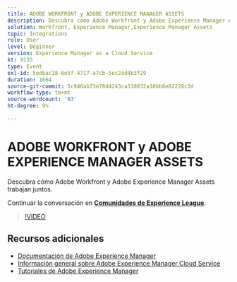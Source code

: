 ```yaml
---
title: ADOBE WORKFRONT y ADOBE EXPERIENCE MANAGER ASSETS
description: Descubra cómo Adobe Workfront y Adobe Experience Manager Assets trabajan juntos.
solution: Workfront, Experience Manager,Experience Manager Assets
topic: Integrations
role: User
level: Beginner
version: Experience Manager as a Cloud Service
kt: 9135
type: Event
exl-id: 5edbac18-6e5f-4717-a7cb-5ec2ad4b3f29
duration: 1664
source-git-commit: 5c946ab73e78d4243ca310032a10bb8e82228c3d
workflow-type: tm+mt
source-wordcount: '63'
ht-degree: 9%

---
```


# ADOBE WORKFRONT y ADOBE EXPERIENCE MANAGER ASSETS

Descubra cómo Adobe Workfront y Adobe Experience Manager Assets trabajan juntos.

Continuar la conversación en **[Comunidades de Experience League](https://adobe.ly/3kHfJED)**.

>[!VIDEO](https://video.tv.adobe.com/v/337578/?quality=12&learn=on&hidetitle=true)

## Recursos adicionales

- [Documentación de Adobe Experience Manager](https://experienceleague.adobe.com/docs/experience-manager-cloud-service.html?lang=es)
- [Información general sobre Adobe Experience Manager Cloud Service](https://experienceleague.adobe.com/docs/experience-manager-cloud-service/overview/home.html?lang=es)
- [Tutoriales de Adobe Experience Manager](https://experienceleague.adobe.com/docs/experience-manager-tutorials.html?lang=es)
